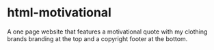 # html-motivational
A one page website that features a motivational quote with my clothing brands branding at the top and a copyright footer at the bottom.
